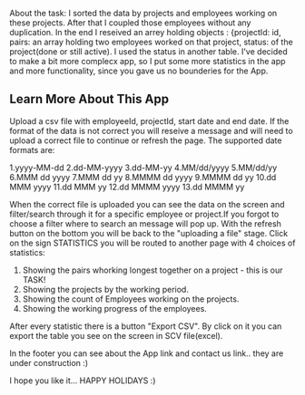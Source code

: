 About the task:
I sorted the data by projects and employees working on these projects. After that I coupled those employees without any duplication. In the end I reseived an arrey holding objects : {projectId: id, pairs: an array holding two employees worked on that project, status: of the project(done or still active). I used the status in another table. I've decided to make a bit more complecx app, so I put some more statistics in the app and more functionality, since you gave us no bounderies for the App.

## Learn More About This App
Upload a csv file with employeeId, projectId, start date and end date. If the format of the data is not correct you will reseive a message and will need to upload a correct file to continue or refresh the page.
The supported date formats are:

1.yyyy-MM-dd
2.dd-MM-yyyy
3.dd-MM-yy
4.MM/dd/yyyy
5.MM/dd/yy
6.MMM dd yyyy
7.MMM dd yy
8.MMMM dd yyyy
9.MMMM dd yy
10.dd MMM yyyy
11.dd MMM yy
12.dd MMMM yyyy
13.dd MMMM yy


 When the correct file is uploaded you can see the data on the screen and filter/search through it for a specific employee or project.If you forgot to choose a filter where to search an message will pop up. With the refresh button on the bottom you will be back to the "uploading a file" stage. Click on the sign STATISTICS you will be routed to another page with 4 choices of statistics:
 1. Showing the pairs whorking longest together on a project - this is our TASK!
 2. Showing the projects by the working period.
 3. Showing the count of Employees working on the projects.
 4. Showing the working progress of the employees.

After every statistic there is a button "Export CSV". By click on it you can export the table you see on the screen in SCV file(excel).

 In the footer you can see about the App link and contact us link.. they are under construction :)

 I hope you like it... HAPPY HOLIDAYS :)
